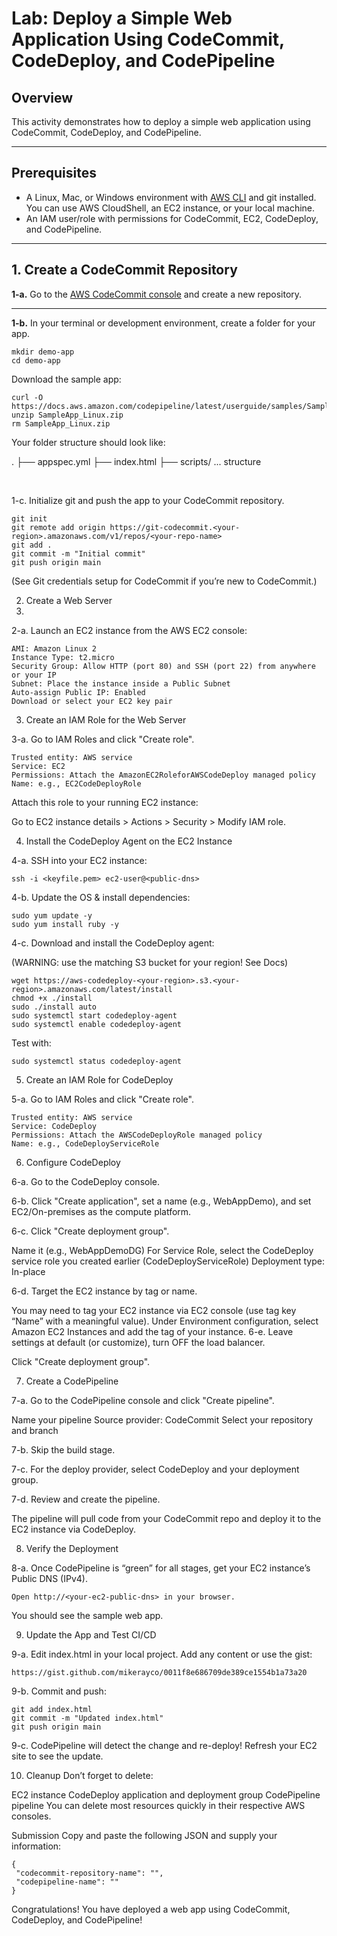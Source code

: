 # Lab: Deploy a Simple Web Application Using CodeCommit, CodeDeploy, and CodePipeline

## Overview

This activity demonstrates how to deploy a simple web application using CodeCommit, CodeDeploy, and CodePipeline.

---

## Prerequisites

- A Linux, Mac, or Windows environment with [AWS CLI](https://docs.aws.amazon.com/cli/latest/userguide/getting-started-install.html) and git installed.  
  You can use AWS CloudShell, an EC2 instance, or your local machine.
- An IAM user/role with permissions for CodeCommit, EC2, CodeDeploy, and CodePipeline.

---

## 1. Create a CodeCommit Repository

**1-a.** Go to the [AWS CodeCommit console](https://console.aws.amazon.com/codesuite/codecommit/repositories) and create a new repository.

---

**1-b.** In your terminal or development environment, create a folder for your app.

```
mkdir demo-app
cd demo-app
```

Download the sample app:

```
curl -O https://docs.aws.amazon.com/codepipeline/latest/userguide/samples/SampleApp_Linux.zip
unzip SampleApp_Linux.zip
rm SampleApp_Linux.zip
```

Your folder structure should look like:

.
├── appspec.yml
├── index.html
├── scripts/
...
structure

<br>

1-c. Initialize git and push the app to your CodeCommit repository.

```
git init
git remote add origin https://git-codecommit.<your-region>.amazonaws.com/v1/repos/<your-repo-name>
git add .
git commit -m "Initial commit"
git push origin main
```

(See Git credentials setup for CodeCommit if you’re new to CodeCommit.)

2. Create a Web Server
3. 
2-a. Launch an EC2 instance from the AWS EC2 console:

```
AMI: Amazon Linux 2
Instance Type: t2.micro
Security Group: Allow HTTP (port 80) and SSH (port 22) from anywhere or your IP
Subnet: Place the instance inside a Public Subnet
Auto-assign Public IP: Enabled
Download or select your EC2 key pair
```

3. Create an IAM Role for the Web Server

3-a. Go to IAM Roles and click "Create role".

```
Trusted entity: AWS service
Service: EC2
Permissions: Attach the AmazonEC2RoleforAWSCodeDeploy managed policy
Name: e.g., EC2CodeDeployRole
```

Attach this role to your running EC2 instance:

Go to EC2 instance details > Actions > Security > Modify IAM role.

4. Install the CodeDeploy Agent on the EC2 Instance
   
4-a. SSH into your EC2 instance:
```
ssh -i <keyfile.pem> ec2-user@<public-dns>
```

4-b. Update the OS & install dependencies:
```
sudo yum update -y
sudo yum install ruby -y
```

4-c. Download and install the CodeDeploy agent:

(WARNING: use the matching S3 bucket for your region!  See Docs)

```
wget https://aws-codedeploy-<your-region>.s3.<your-region>.amazonaws.com/latest/install
chmod +x ./install
sudo ./install auto
sudo systemctl start codedeploy-agent
sudo systemctl enable codedeploy-agent
```

Test with:
```
sudo systemctl status codedeploy-agent
```

5. Create an IAM Role for CodeDeploy
   
5-a. Go to IAM Roles and click "Create role".

```
Trusted entity: AWS service
Service: CodeDeploy
Permissions: Attach the AWSCodeDeployRole managed policy
Name: e.g., CodeDeployServiceRole
```

6. Configure CodeDeploy
   
6-a. Go to the CodeDeploy console.

6-b. Click "Create application", set a name (e.g., WebAppDemo), and set EC2/On-premises as the compute platform.

6-c. Click "Create deployment group".

Name it (e.g., WebAppDemoDG)
For Service Role, select the CodeDeploy service role you created earlier (CodeDeployServiceRole)
Deployment type: In-place

6-d. Target the EC2 instance by tag or name.

You may need to tag your EC2 instance via EC2 console (use tag key “Name” with a meaningful value).
Under Environment configuration, select Amazon EC2 Instances and add the tag of your instance.
6-e. Leave settings at default (or customize), turn OFF the load balancer.

Click "Create deployment group".

7. Create a CodePipeline
   
7-a. Go to the CodePipeline console and click "Create pipeline".

Name your pipeline
Source provider: CodeCommit
Select your repository and branch

7-b. Skip the build stage.

7-c. For the deploy provider, select CodeDeploy and your deployment group.

7-d. Review and create the pipeline.

The pipeline will pull code from your CodeCommit repo and deploy it to the EC2 instance via CodeDeploy.

8. Verify the Deployment

8-a. Once CodePipeline is “green” for all stages, get your EC2 instance’s Public DNS (IPv4).
```
Open http://<your-ec2-public-dns> in your browser.
```
You should see the sample web app.

9. Update the App and Test CI/CD
    
9-a. Edit index.html in your local project. Add any content or use the gist:
```
https://gist.github.com/mikerayco/0011f8e686709de389ce1554b1a73a20
```
9-b. Commit and push:
```
git add index.html
git commit -m "Updated index.html"
git push origin main
```

9-c. CodePipeline will detect the change and re-deploy!
Refresh your EC2 site to see the update.

10. Cleanup
Don’t forget to delete:

EC2 instance
CodeDeploy application and deployment group
CodePipeline pipeline
You can delete most resources quickly in their respective AWS consoles.

Submission
Copy and paste the following JSON and supply your information:
```
{
 "codecommit-repository-name": "",
 "codepipeline-name": ""
}
```
Congratulations! You have deployed a web app using CodeCommit, CodeDeploy, and CodePipeline!

